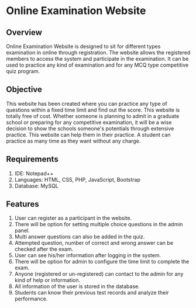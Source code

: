 # Online Examination Website

## Overview
Online Examination Website is designed to sit for different types examination in online through registration. The website allows the registered members to access the system and participate in the examination. It can be used to practice any kind of examination and for any MCQ type competitive quiz program. 

## Objective
This website has been created where you can practice any type of questions within a fixed time limit and find out the score. This website is totally free of cost. Whether someone is planning to admit in a graduate school or preparing for any competitive examination, it will be a wise decision to show the schools someone's potentials through extensive practice. This website can help them in their practice. A student can practice as many time as they want without any charge. 

## Requirements
1.	IDE: Notepad++ 
2.	Languages: HTML, CSS, PHP, JavaScript, Bootstrap 
3.	Database: MySQL

## Features
1. User can register as a participant in the website.
2. There will be option for setting multiple choice questions in the admin panel.
3. Multi answer questions can also be added in the quiz.
4. Attempted question, number of correct and wrong answer can be checked after the exam.
5. User can see his/her information after logging in the system.
6. There will be option for admin to configure the time limit to complete the exam. 
7. Anyone (registered or un-registered) can contact to the admin for any kind of help or information.
8. All information of the user is stored in the database. 
9. Students can know their previous test records and analyze their performance. 
